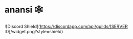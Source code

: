 # anansi 🕸️

![Discord Shield](https://discordapp.com/api/guilds/[SERVER ID]/widget.png?style=shield)

